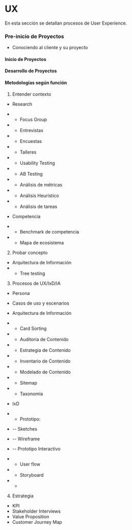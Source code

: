 # UX


En esta sección se detallan procesos de User Experience.

### Pre-inicio de Proyectos
* Conociendo al cliente y su proyecto


#### Inicio de Proyectos

#### Desarrollo de Proyectos

#### Metodologías según función
1. Entender contexto 
* Research
* - Focus Group
* - Entrevistas
* - Encuestas
* - Talleres
* - Usability Testing
* - AB Testing
* - Análisis de métricas
* - Análisis Heurístico
* - Análisis de tareas

* Competencia
* - Benchmark de competencia
* - Mapa de ecosistema 

2. Probar concepto
* Arquitectura de Información
* - Tree testing

3. Procesos de UX/IxD/IA

* Persona
* Casos de uso y escenarios


* Arquitectura de Información
* - Card Sorting
* - Auditoria de Contenido
* - Estrategia de Contenido
* - Inventario de Contenido
* - Modelado de Contenido
* - Sitemap
* - Taxonomía

* IxD
* - Prototipo: 
* -- Sketches
* -- Wireframe
* -- Prototipo Interactivo
* - User flow
* - Storyboard
* - 

4. Estrategia
* KPI
* Stakeholder Interviews
* Value Proposition
* Customer Journey Map
